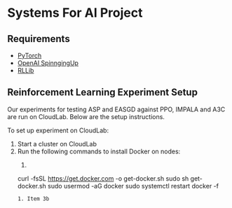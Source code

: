 # Systems For AI Project

## Requirements

* [PyTorch](https://pytorch.org/get-started/locally/)
* [OpenAI SpinngingUp](https://spinningup.openai.com/en/latest/user/installation.html)
* [RLLib](https://docs.ray.io/en/master/rllib.html)

## Reinforcement Learning Experiment Setup

Our experiments for testing ASP and EASGD against PPO, IMPALA and A3C are run on CloudLab. Below are the setup instructions.

To set up experiment on CloudLab:

1. Start a cluster on CloudLab
1. Run the following commands to install Docker on nodes:
   1. ```bash
   curl -fsSL https://get.docker.com -o get-docker.sh
   sudo sh get-docker.sh
   sudo usermod -aG docker <UNIQNAME>
   sudo systemctl restart docker -f
   ```
   1. Item 3b